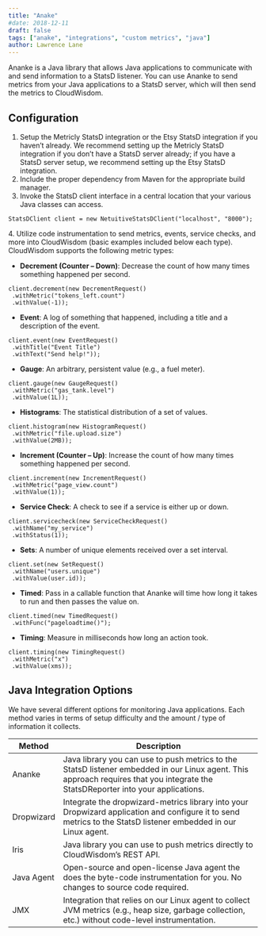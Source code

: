 ```yaml
---
title: "Anake"
#date: 2018-12-11
draft: false
tags: ["anake", "integrations", "custom metrics", "java"]
author: Lawrence Lane
---
```


Ananke is a Java library that allows Java applications to communicate with and send information to a StatsD listener. You can use Ananke to send metrics from your Java applications to a StatsD server, which will then send the metrics to CloudWisdom.


## Configuration
1. Setup the Metricly StatsD integration or the Etsy StatsD integration if you haven’t already. We recommend setting up the Metricly StatsD integration if you don’t have a StatsD server already; if you have a StatsD server setup, we recommend setting up the Etsy StatsD integration.
2. Include the proper dependency from Maven for the appropriate build manager.
3. Invoke the StatsD client interface in a central location that your various Java classes can access.

```
StatsDClient client = new NetuitiveStatsDClient("localhost", "8000");
```
4\. Utilize code instrumentation to send metrics, events, service checks, and more into CloudWisdom (basic examples included below each type). CloudWisdom supports the following metric types:
 - **Decrement (Counter – Down)**: Decrease the count of how many times something happened per second.

 ```
 client.decrement(new DecrementRequest()
  .withMetric("tokens_left.count")
  .withValue(-1));
  ```
 - **Event**: A log of something that happened, including a title and a description of the event.

 ```
 client.event(new EventRequest()
  .withTitle("Event Title")
  .withText("Send help!"));
  ```
 - **Gauge**: An arbitrary, persistent value (e.g., a fuel meter).

 ```
 client.gauge(new GaugeRequest()
  .withMetric("gas_tank.level")
  .withValue(1L));
  ```
 - **Histograms**: The statistical distribution of a set of values.

 ```
 client.histogram(new HistogramRequest()
  .withMetric("file.upload.size")
  .withValue(2MB));
  ```
 - **Increment (Counter – Up)**: Increase the count of how many times something happened per second.

 ```
 client.increment(new IncrementRequest()
  .withMetric("page_view.count")
  .withValue(1));
  ```
 - **Service Check**: A check to see if a service is either up or down.

 ```
 client.servicecheck(new ServiceCheckRequest()
  .withName("my_service")
  .withStatus(1));
  ```
 - **Sets**: A number of unique elements received over a set interval.

 ```
 client.set(new SetRequest()
  .withName("users.unique")
  .withValue(user.id));
  ```
 - **Timed**: Pass in a callable function that Ananke will time how long it takes to run and then passes the value on.

 ```
 client.timed(new TimedRequest()
  .withFunc("pageloadtime()");
  ```
 - **Timing**: Measure in milliseconds how long an action took.

 ```
 client.timing(new TimingRequest()
  .withMetric("x")
  .withValue(xms));
  ```
## Java Integration Options
We have several different options for monitoring Java applications. Each method varies in terms of setup difficulty and the amount / type of information it collects.  

| Method     | Description                                                                                                                                                                       |
|------------|-----------------------------------------------------------------------------------------------------------------------------------------------------------------------------------|
| Ananke     | Java library you can use to push metrics to the StatsD listener embedded in our Linux agent. This approach requires that you integrate the StatsDReporter into your applications. |
| Dropwizard | Integrate the dropwizard-metrics library into your Dropwizard application and configure it to send metrics to the StatsD listener embedded in our Linux agent.                    |
| Iris       | Java library you can use to push metrics directly to CloudWisdom’s REST API.                                                                                                         |
| Java Agent | Open-source and open-license Java agent the does the byte-code instrumentation for you. No changes to source code required.                                                       |
| JMX        | Integration that relies on our Linux agent to collect JVM metrics (e.g., heap size, garbage collection, etc.) without code-level instrumentation.                                 |
